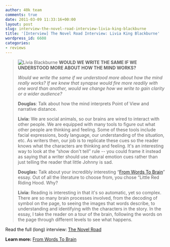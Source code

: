 ```yaml
---
author: 40k team
comments: true
date: 2011-03-09 11:33:16+00:00
layout: post
slug: interview-the-novel-road-interview-livia-king-blackburne
title: '[Interview] The Novel Road Interview: Livia King Blackburne'
wordpress_id: 6608
categories:
- reviews
---
```


> ![Livia Blackburne](http://www.40kbooks.com/wp-content/uploads/livianovelroad.jpg) **WOULD WE WRITE THE SAME IF WE UNDERSTOOD MORE ABOUT HOW THE MIND WORKS?**
> 
> _Would we write the same if we understood more about how the mind really works? If we knew that synapse would fire more readily with one word than another, would we change how we write to gain clarity or a wider audience?_
> 
> **Douglas**: Talk about how the mind interprets Point of View and narrative distance.
> 
> **Livia:** We are social animals, so our brains are wired to interact with other people. We are equipped with many tools to figure out what other people are thinking and feeling. Some of these tools include facial expressions, body language, our understanding of the situation, etc. As writers then, our job is to replicate these cues so the reader knows what the characters are thinking and feeling. It's an interesting way to look at the “show don't tell” rule -- you could frame it instead as saying that a writer should use natural emotion cues rather than just telling the reader that little Johnny is sad.
> 
> **Douglas:** Talk about your incredibly interesting “[From Words To Brain](http://www.40kbooks.com/?page_id=133&category=6&product_id=42)” essay. Out of all the literature to choose from, you chose “Little Red Riding Hood. Why?
> 
> **Livia:** Reading is interesting in that it's so automatic, yet so complex. There are so many brain processes involved, from the decoding of symbol on the page, to seeing the images that words describe, to understanding and identifying with the characters in the story. In the essay, I take the reader on a tour of the brain, following the words on the page through different levels to see what happens.

Read the full (long) interview: [The Novel Road](http://devinbriar.blogspot.com/2011/03/novel-road-interview-livia-king.html)

**Learn more:** [From Words To Brain](http://www.40kbooks.com/?page_id=133&category=6&product_id=42)

 
